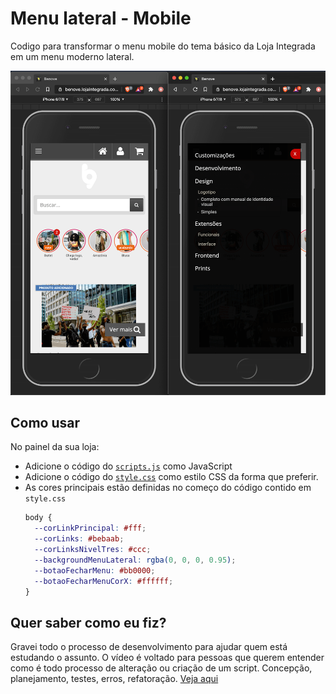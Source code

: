 # Menu lateral - Mobile

Codigo para transformar o menu mobile do tema básico da Loja Integrada em um menu moderno lateral.

![](screenshot.png)

## Como usar

No painel da sua loja:

- Adicione o código do [`scripts.js`](https://github.com/brenonovelli/lojaintegrada/blob/main/SideMenuMobile/scripts.js) como JavaScript
- Adicione o código do [`style.css`](https://github.com/brenonovelli/lojaintegrada/blob/main/SideMenuMobile/style.css) como estilo CSS da forma que preferir.
- As cores principais estão definidas no começo do código contido em `style.css`
  ```css
  body {
    --corLinkPrincipal: #fff;
    --corLinks: #bebaab;
    --corLinksNivelTres: #ccc;
    --backgroundMenuLateral: rgba(0, 0, 0, 0.95);
    --botaoFecharMenu: #bb0000;
    --botaoFecharMenuCorX: #ffffff;
  }
  ```

## Quer saber como eu fiz?

Gravei todo o processo de desenvolvimento para ajudar quem está estudando o assunto. O vídeo é voltado para pessoas que querem entender como é todo processo de alteração ou criação de um script. Concepção, planejamento, testes, erros, refatoração. [Veja aqui](https://youtu.be/tVhsFkjWfno)
